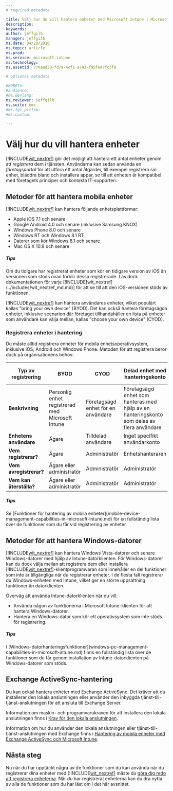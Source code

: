 ```yaml
---
# required metadata

title: Välj hur du vill hantera enheter med Microsoft Intune | Microsoft Intune
description:
keywords:
author: jeffgilb
manager: jeffgilb
ms.date: 04/28/2016
ms.topic: article
ms.prod:
ms.service: microsoft-intune
ms.technology:
ms.assetid: 770aad50-fd7a-4cf1-a793-f95fe47fc3f8

# optional metadata

#ROBOTS:
#audience:
#ms.devlang:
ms.reviewer: jeffgilb
ms.suite: ems
#ms.tgt_pltfrm:
#ms.custom:

---
```


# Välj hur du vill hantera enheter
[!INCLUDE[wit_nextref](../includes/wit_nextref_md.md)] gör det möjligt att hantera ett antal enheter genom att *registrera* dem i tjänsten. Användarna kan sedan använda en *företagsportal* för att utföra ett antal åtgärder, till exempel registrera sin enhet, bläddra bland och installera appar, se till att enheten är kompatibel med företagets principer och kontakta IT-supporten.

## Metoder för att hantera mobila enheter
[!INCLUDE[wit_nextref](../includes/wit_nextref_md.md)] kan hantera följande enhetsplattformar:

- Apple iOS 7.1 och senare
- Google Android 4.0 och senare (inklusive Samsung KNOX)
- Windows Phone 8.0 och senare
- Windows RT och Windows 8.1 RT
- Datorer som kör Windows 8.1 och senare
- Mac OS X 10.9 och senare

<div class="alert alert-tip">
  <h5><span class="icon-tip"></span> Tips</h5>
  <p>Om du tidigare har registrerat enheter som kör en tidigare version av iOS än versionen som stöds ovan förblir dessa registrerade. Läs dock dokumentationen för varje [!INCLUDE[wit_nextref](../includes/wit_nextref_md.md)] för att se till att den iOS-versionen stöds av funktionen.</p>
</div>

[!INCLUDE[wit_nextref](../includes/wit_nextref_md.md)] kan hantera användares enheter, vilket populärt kallas "bring your own device" (BYOD). Det kan också hantera företagsägda enheter, inklusive scenarion där företaget tillhandahåller en lista på enheter som användare kan välja mellan, kallas "choose your own device" (CYOD).

### Registrera enheter i hantering
Du måste alltid registrera enheter för mobila enhetsoperativsystem, inklusive iOS, Android och Windows Phone. Metoden för att registrera beror dock på organisationens behov:

|Typ av registrering|BYOD|CYOD|Delad enhet med hanteringskonto|Delade enheten utan användarkonto|
|-------------------|--------|--------|--------------------------------------|----------------------------------------|
|**Beskrivning**|Personlig enhet registrerad med Microsoft Intune|Företagsägd enhet för en användare|Företagsägd enhet som hanteras med hjälp av en hanteringskonto som delas av flera användare|Företagsägd användarlös enhet som används av flera användare.|
|**Enhetens användare**|Ägare|Tilldelad användare|Inget specifikt användarkonto|Ingen specifik användare|
|**Vem registrerar?**|Ägare|Administratör|Enhetshanteraren|Vem som helst|
|**Vem avregistrerar?**|Ägare eller administratör|Administratör|Administratör|Administratör|
|**Vem kan återställa?**|Ägare eller administratör|Administratör|Administratör|Administratör|

<div class="alert alert-tip">
  <h5><span class="icon-tip"></span> Tips</h5>
  <p>Se [Funktioner för hantering av mobila enheter](mobile-device-management-capabilities-in-microsoft-intune.md) för en fullständig lista över de funktioner som du får vid registrering av enheter.</p>
</div>



## Metoder för att hantera Windows-datorer
[!INCLUDE[wit_nextref](../includes/wit_nextref_md.md)] kan hantera Windows Vista-datorer och senare Windows-datorer med hjälp av Intune-datorklienten. För Windows-datorer kan du dock välja mellan att registrera dem eller installera [!INCLUDE[wit_nextref](../includes/wit_nextref_md.md)]-klientprogramvaran som innehåller en del funktioner som inte är tillgängliga när du registrerar enheter. I de flesta fall registrerar du Windows-enheten med Intune, vilket ger en större uppsättning funktioner än datorklienten.

Överväg att använda Intune-datorklienten när du vill:
<ul>
<li>Använda någon av funktionerna i Microsoft Intune-klienten för att hantera Windows-datorer.</li>
<li>Hantera en Windows-dator som kör ett operativsystem som inte stöds för registrering.</li>
</ul>

<div class="alert alert-tip">
  <h5><span class="icon-tip"></span> Tips</h5>
  <p>I [Windows-datorhanteringsfunktioner](windows-pc-management-capabilities-in-microsoft-intune.md) finns en fullständig lista över de funktioner som du får genom installation av Intune-datorklienten på Windows-datorer som stöds.</p>
</div>

## Exchange ActiveSync-hantering
Du kan också hantera enheter med Exchange ActiveSync. Det kräver att du installerar den lokala anslutningen eller använder den inbyggda tjänst-till-tjänst-anslutningen för att ansluta till Exchange Server.

Information om maskin- och programvarukraven för att installera den lokala anslutningen finns i [Krav för den lokala anslutningen](/Intune/network-infrastructure-requirements-for-microsoft-intune.md).

Information om hur du använder den lokala anslutningen eller tjänst-till-tjänst-anslutningen med Exchange finns i [Hantering av mobila enheter med Exchange ActiveSync och Microsoft Intune](/Intune/get-started/mobile-device-management-with-exchange-activesync-and-microsoft-intune.md).



## Nästa steg
Nu när du har upptäckt några av de funktioner som du kan använda när du registrerar dina enheter med [!INCLUDE[wit_nextref](../includes/wit_nextref_md.md)] måste du [göra dig redo att registrera enheterna](/Intune/get-started/get-ready-to-enroll-devices-in-microsoft-intune.md). När du har registrerat enheterna kan du dra nytta av alla de funktioner som du har läst om i det här avsnittet. <!--lindavr: There's a logical flaw in our "get to know/get started" content. You can take the path in this topic or you can take the path in the What to know before your get started topic. And they don't cover the same ground. -->


<!--HONumber=May16_HO1-->


